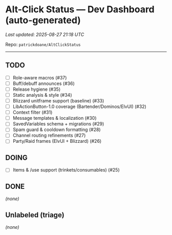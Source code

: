 # Alt-Click Status — Dev Dashboard (auto-generated)

_Last updated: 2025-08-27 21:18 UTC_

Repo: `patrickdoane/AltClickStatus`

---

## TODO
- [ ] Role-aware macros (#37)
- [ ] Buff/debuff announces (#36)
- [ ] Release hygiene (#35)
- [ ] Static analysis & style (#34)
- [ ] Blizzard unitframe support (baseline) (#33)
- [ ] LibActionButton-1.0 coverage (Bartender/Dominos/ElvUI) (#32)
- [ ] Context filter (#31)
- [ ] Message templates & localization (#30)
- [ ] SavedVariables schema + migrations (#29)
- [ ] Spam guard & cooldown formatting (#28)
- [ ] Channel routing refinements (#27)
- [ ] Party/Raid frames (ElvUI + Blizzard) (#26)

## DOING
- [ ] Items & /use support (trinkets/consumables) (#25)

## DONE
_(none)_

## Unlabeled (triage)
_(none)_
